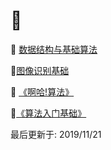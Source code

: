 # :1234:

:file_folder: [数据结构与基础算法](https://github.com/swordboyASS/Academic/tree/master/DS%26Algorithm)

:file_folder:[图像识别基础](https://github.com/swordboyASS/Academic/tree/master/%E5%9B%BE%E5%83%8F%E8%AF%86%E5%88%AB%E5%9F%BA%E7%A1%80)

:file_folder: [《啊哈!算法》](https://github.com/swordboyASS/Academic/tree/master/%E3%80%8A%E5%95%8A%E5%93%88!%E7%AE%97%E6%B3%95%E3%80%8B)

:file_folder:[《算法入门基础》](https://github.com/swordboyASS/Academic/tree/master/%E3%80%8A%E7%AE%97%E6%B3%95%E5%85%A5%E9%97%A8%E5%9F%BA%E7%A1%80%E3%80%8B)

最后更新于: 2019/11/21
